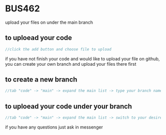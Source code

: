 # BUS462
upload your files on under the main branch
## to uploead your code
```C++
//click the add button and choose file to upload
```
if you have not finish your code and would like to upload your file on github, you can create your own branch and upload your files there first
## to create a new branch
```C++
//tab "code" -> "main" -> expand the main list -> type your branch name (eg. "chloe") -> click create branch under main
```
## to uploead your code under your branch
```C++
//tab "code" -> "main" -> expand the main list -> switch to your desired branch -> click the add button and choose file to upload  
```
if you have any questions just ask in messenger

